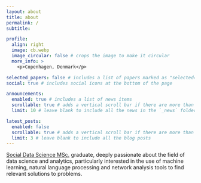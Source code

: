```yaml
---
layout: about
title: about
permalink: /
subtitle: 

profile:
  align: right
  image: cb.webp
  image_circular: false # crops the image to make it circular
  more_info: >
    <p>Copenhagen, Denmark</p>

selected_papers: false # includes a list of papers marked as "selected={true}"
social: true # includes social icons at the bottom of the page

announcements:
  enabled: true # includes a list of news items
  scrollable: true # adds a vertical scroll bar if there are more than 3 news items
  limit: 10 # leave blank to include all the news in the `_news` folder

latest_posts:
  enabled: false
  scrollable: true # adds a vertical scroll bar if there are more than 3 new posts items
  limit: 3 # leave blank to include all the blog posts
---
```


[Social Data Science MSc.](https://www.ku.dk/studies/masters/social-data-science) graduate, deeply passionate about the field of data science and analytics, particularly interested in the use of machine learning, natural language processing and network analysis tools to find relevant solutions to problems. 